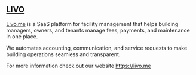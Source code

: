 ## [LIVO](https://livo.me)

[Livo.me](https://livo.me) is a SaaS platform for facility management that helps building managers, owners, and tenants manage fees, payments, and maintenance in one place. 

We automates accounting, communication, and service requests to make building operations seamless and transparent.

For more information check out our website https://livo.me
